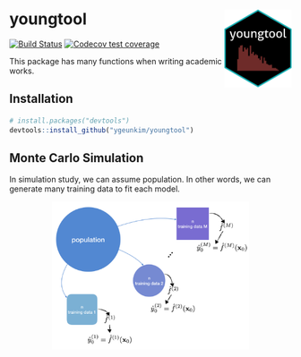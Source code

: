 
# youngtool <a href='https://github.com/ygeunkim/youngtool'><img src='man/figures/logo.png' align="right" height="139" /></a>

[![Build
Status](https://travis-ci.org/ygeunkim/youngtool.svg?branch=master)](https://travis-ci.org/ygeunkim/youngtool)
[![Codecov test
coverage](https://codecov.io/gh/ygeunkim/youngtool/branch/master/graph/badge.svg)](https://codecov.io/gh/ygeunkim/youngtool?branch=master)

This package has many functions when writing academic works.

## Installation

``` r
# install.packages("devtools")
devtools::install_github("ygeunkim/youngtool")
```

## Monte Carlo Simulation

In simulation study, we can assume population. In other words, we can
generate many training data to fit each model.

<img src="epex.png" width="70%" style="display: block; margin: auto;" />
